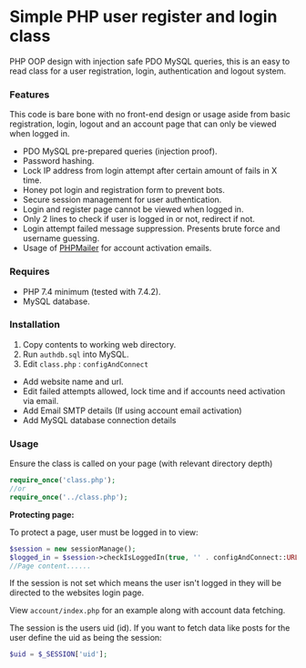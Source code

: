 # Simple PHP user register and login class

PHP OOP design with injection safe PDO MySQL queries, this is an easy to read class for a user registration, login,
authentication and logout system.

### Features

This code is bare bone with no front-end design or usage aside from basic registration, login, logout and an account
page that can only be viewed when logged in.

* PDO MySQL pre-prepared queries (injection proof).
* Password hashing.
* Lock IP address from login attempt after certain amount of fails in X time.
* Honey pot login and registration form to prevent bots.
* Secure session management for user authentication.
* Login and register page cannot be viewed when logged in.
* Only 2 lines to check if user is logged in or not, redirect if not.
* Login attempt failed message suppression. Presents brute force and username guessing.
* Usage of [PHPMailer](https://github.com/PHPMailer/PHPMailer) for account activation emails.

### Requires

* PHP 7.4 minimum (tested with 7.4.2).
* MySQL database.

### Installation

1. Copy contents to working web directory.
2. Run ```authdb.sql``` into MySQL.
3. Edit ```class.php``` : ```configAndConnect```

* Add website name and url.
* Edit failed attempts allowed, lock time and if accounts need activation via email.
* Add Email SMTP details (If using account email activation)
* Add MySQL database connection details

### Usage

Ensure the class is called on your page (with relevant directory depth)

```php
require_once('class.php');
//or
require_once('../class.php');
```

**Protecting page:**

To protect a page, user must be logged in to view:

```php
$session = new sessionManage();
$logged_in = $session->checkIsLoggedIn(true, '' . configAndConnect::URL . 'login/');
//Page content......
```

If the session is not set which means the user isn't logged in they will be directed to the websites login page.

View `account/index.php` for an example along with account data fetching.

The session is the users uid (id). If you want to fetch data like posts for the user define the uid as being the
session:

```php
$uid = $_SESSION['uid'];
```
